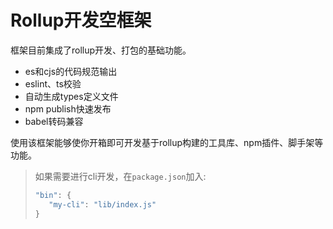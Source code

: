 # Rollup开发空框架

框架目前集成了rollup开发、打包的基础功能。

- es和cjs的代码规范输出
- eslint、ts校验
- 自动生成types定义文件
- npm publish快速发布
- babel转码兼容

使用该框架能够使你开箱即可开发基于rollup构建的工具库、npm插件、脚手架等功能。

>如果需要进行cli开发，在`package.json`加入:
>
>```javascript
>"bin": {
>    "my-cli": "lib/index.js"
>}
>```
